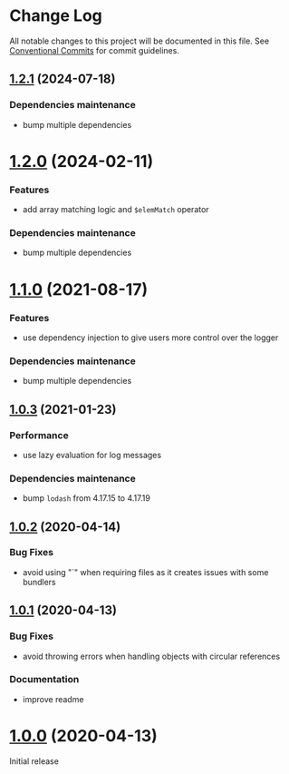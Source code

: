 # Change Log

All notable changes to this project will be documented in this file.
See [Conventional Commits](https://conventionalcommits.org) for commit guidelines.

## [1.2.1](https://github.com/gaelhameon/json-query-matcher/compare/v1.2.0...v1.0.3) (2024-07-18)


### Dependencies maintenance

* bump multiple dependencies


# [1.2.0](https://github.com/gaelhameon/json-query-matcher/compare/v1.1.0...v1.2.0) (2024-02-11)

### Features

* add array matching logic and `$elemMatch` operator

### Dependencies maintenance

* bump multiple dependencies

# [1.1.0](https://github.com/gaelhameon/json-query-matcher/compare/v1.0.3...v1.1.0) (2021-08-17)

### Features

* use dependency injection to give users more control over the logger

### Dependencies maintenance

* bump multiple dependencies


## [1.0.3](https://github.com/gaelhameon/json-query-matcher/compare/v1.0.2...v1.0.3) (2021-01-23)


### Performance

* use lazy evaluation for log messages

### Dependencies maintenance

* bump `lodash` from 4.17.15 to 4.17.19


## [1.0.2](https://github.com/gaelhameon/json-query-matcher/compare/v1.0.1...v1.0.2) (2020-04-14)


### Bug Fixes

* avoid using "`" when requiring files as it creates issues with some bundlers


## [1.0.1](https://github.com/gaelhameon/json-query-matcher/compare/v1.0.0...v1.0.1) (2020-04-13)


### Bug Fixes

* avoid throwing errors when handling objects with circular references 


### Documentation

* improve readme





# [1.0.0](https://github.com/gaelhameon/json-query-matcher/releases/tag/v1.0.0) (2020-04-13)

Initial release
